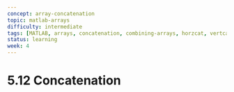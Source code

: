 ```yaml
---
concept: array-concatenation
topic: matlab-arrays
difficulty: intermediate
tags: [MATLAB, arrays, concatenation, combining-arrays, horzcat, vertcat]
status: learning
week: 4
---
```


# 5.12 Concatenation